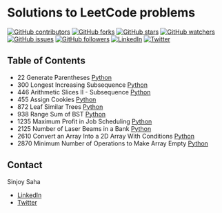 # Solutions to LeetCode problems

[![GitHub contributors](https://img.shields.io/github/contributors/sinjoysaha/leetcode.svg)](https://GitHub.com/sinjoysaha/leetcode/graphs/contributors/)
[![GitHub forks](https://img.shields.io/github/forks/sinjoysaha/leetcode.svg)](https://GitHub.com/sinjoysaha/leetcode/network/)
[![GitHub stars](https://img.shields.io/github/stars/sinjoysaha/leetcode.svg)](https://GitHub.com/sinjoysaha/leetcode/stargazers/)
[![GitHub watchers](https://img.shields.io/github/watchers/sinjoysaha/leetcode.svg)](https://GitHub.com/sinjoysaha/leetcode/watchers/)
[![GitHub issues](https://img.shields.io/github/issues/sinjoysaha/leetcode.svg)](https://GitHub.com/sinjoysaha/leetcode/issues/)
[![GitHub followers](https://img.shields.io/github/followers/sinjoysaha.svg)](https://github.com/sinjoysaha?tab=followers)
[![LinkedIn](https://img.shields.io/badge/LinkedIn-0077B5?style=flat&logo=linkedin&logoColor=white)](https://linkedin.com/in/sinjoysaha)
[![Twitter](https://img.shields.io/badge/Twitter-1DA1F2?style=flat&logo=twitter&logoColor=white)](https://twitter.com/SinjoySaha)

## Table of Contents
- 22 Generate Parentheses [Python](/python/22_Generate_Parentheses.py)
- 300 Longest Increasing Subsequence [Python](/python/300_Longest_Increasing_Subsequence.py)
- 446 Arithmetic Slices II - Subsequence [Python](/python/446_Arithmetic_Slices_II_Subsequence.py)
- 455 Assign Cookies [Python](/python/455_Assign_Cookies.py)
- 872 Leaf Similar Trees [Python](/python/872_Leaf_Similar_Trees.py)
- 938 Range Sum of BST [Python](/python/938_Range_Sum_of_BST.py)
- 1235 Maximum Profit in Job Scheduling [Python](/python/1235_Maximum_Profit_in_Job_Scheduling.py)
- 2125	Number of Laser Beams in a Bank [Python](/python/2125_Number_of_Laser_Beams_in_a_Bank.py)
- 2610 Convert an Array Into a 2D Array With Conditions [Python](/python/2610_Convert_an_Array_Into_a_2D_Array_With_Conditions.py)
- 2870	Minimum Number of Operations to Make Array Empty [Python](/python/2870_Minimum_Number_of_Operations_to_Make_Array_Empty.py)

## Contact

Sinjoy Saha 
  * [LinkedIn](https://linkedin.com/in/sinjoysaha)
  * [Twitter](https://twitter.com/SinjoySaha)
